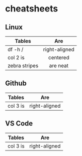# cheatsheets

## Linux

| Tables        | Are           |
| ------------- |:-------------:|
| df -h /       | right-aligned |
| col 2 is      | centered      |
| zebra stripes | are neat      |


## Github

| Tables        | Are           |
| ------------- |:-------------:|
| col 3 is      | right-aligned |


## VS Code

| Tables        | Are           |
| ------------- |:-------------:|
| col 3 is      | right-aligned |

